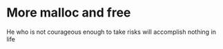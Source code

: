 **More malloc and free**
====================================
He who is not courageous enough to take risks will accomplish nothing in life
